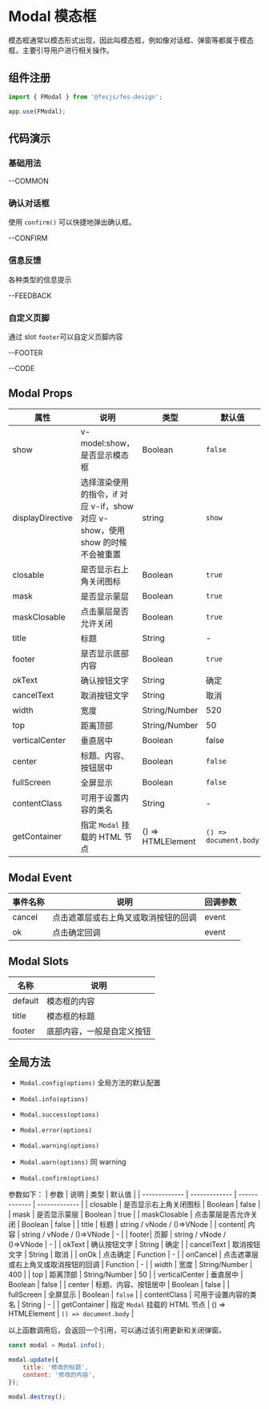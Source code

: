 # Modal 模态框

模态框通常以模态形式出现，因此叫模态框，例如像对话框、弹窗等都属于模态框，主要引导用户进行相关操作。

## 组件注册

```js
import { FModal } from '@fesjs/fes-design';

app.use(FModal);
```

## 代码演示

### 基础用法

--COMMON

### 确认对话框

使用 `confirm()` 可以快捷地弹出确认框。

--CONFIRM

### 信息反馈

各种类型的信息提示

--FEEDBACK

### 自定义页脚

通过 slot `footer`可以自定义页脚内容

--FOOTER

--CODE

## Modal Props

| 属性             | 说明                                                                           | 类型              | 默认值                |
| ---------------- | ------------------------------------------------------------------------------ | ----------------- | --------------------- |
| show             | v-model:show，是否显示模态框                                                   | Boolean           | `false`               |
| displayDirective | 选择渲染使用的指令，if 对应 v-if，show 对应 v-show，使用 show 的时候不会被重置 | string            | `show`                |
| closable         | 是否显示右上角关闭图标                                                         | Boolean           | `true`                |
| mask             | 是否显示蒙层                                                                   | Boolean           | `true`                |
| maskClosable     | 点击蒙层是否允许关闭                                                           | Boolean           | `true`                |
| title            | 标题                                                                           | String            | -                     |
| footer           | 是否显示底部内容                                                               | Boolean           | `true`                |
| okText           | 确认按钮文字                                                                   | String            | 确定                  |
| cancelText       | 取消按钮文字                                                                   | String            | 取消                  |
| width            | 宽度                                                                           | String/Number     | 520                   |
| top              | 距离顶部                                                                       | String/Number     | 50                    |
| verticalCenter   | 垂直居中                                                                       | Boolean           | false                 |
| center           | 标题、内容、按钮居中                                                           | Boolean           | `false`               |
| fullScreen       | 全屏显示                                                                       | Boolean           | `false`               |
| contentClass     | 可用于设置内容的类名                                                           | String            | -                     |
| getContainer     | 指定 `Modal` 挂载的 HTML 节点                                                  | () => HTMLElement | `() => document.body` |

## Modal Event

| 事件名称 | 说明                                 | 回调参数 |
| -------- | ------------------------------------ | -------- |
| cancel   | 点击遮罩层或右上角叉或取消按钮的回调 | event    |
| ok       | 点击确定回调                         | event    |

## Modal Slots

| 名称    | 说明                       |
| ------- | -------------------------- |
| default | 模态框的内容               |
| title   | 模态框的标题               |
| footer  | 底部内容，一般是自定义按钮 |

## 全局方法

-   `Modal.config(options)` 全局方法的默认配置

-   `Modal.info(options)`

-   `Modal.success(options)`

-   `Modal.error(options)`

-   `Modal.warning(options)`

-   `Modal.warn(options)` 同 warning

-   `Modal.confirm(options)`

参数如下：
| 参数 | 说明 | 类型 | 默认值 |
| ------------- | ------------- | ------------- | ------------- |
| closable | 是否显示右上角关闭图标 | Boolean | false |
| mask | 是否显示蒙层 | Boolean | true |
| maskClosable | 点击蒙层是否允许关闭 | Boolean | false |
| title | 标题 | string / vNode / ()=>VNode |
| content| 内容 | string / vNode / ()=>VNode | - |
| footer| 页脚 | string / vNode / ()=>VNode | - |
| okText | 确认按钮文字 | String | 确定 |
| cancelText | 取消按钮文字 | String | 取消 |
| onOk | 点击确定 | Function | - |
| onCancel | 点击遮罩层或右上角叉或取消按钮的回调 | Function | - |
| width | 宽度 | String/Number | 400 |
| top | 距离顶部 | String/Number | 50 |
| verticalCenter | 垂直居中 | Boolean | false |
| center | 标题、内容、按钮居中 | Boolean | false |
| fullScreen | 全屏显示 | Boolean | `false` |
| contentClass | 可用于设置内容的类名 | String | - |
| getContainer | 指定 `Modal` 挂载的 HTML 节点 | () => HTMLElement | `() => document.body` |

以上函数调用后，会返回一个引用，可以通过该引用更新和关闭弹窗。

```js
const modal = Modal.info();

modal.update({
    title: '修改的标题',
    content: '修改的内容',
});

modal.destroy();
```
